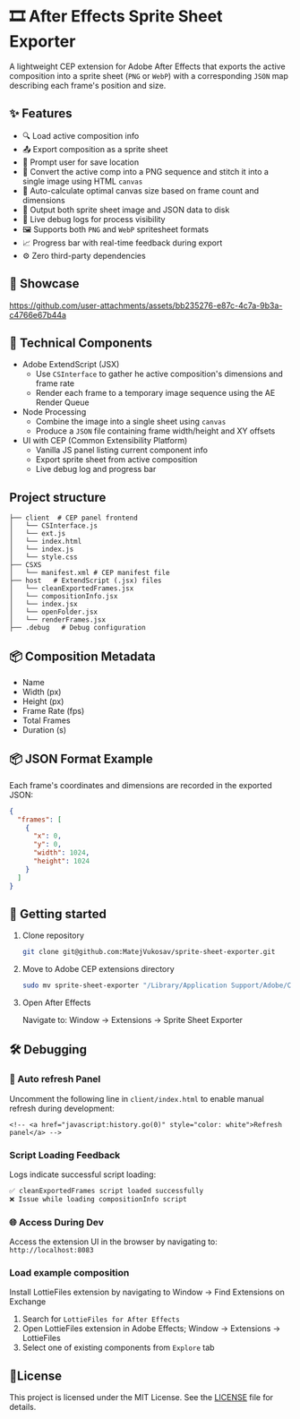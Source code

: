 # 🎞️ After Effects Sprite Sheet Exporter

A lightweight CEP extension for Adobe After Effects that exports the active composition into a sprite sheet (`PNG` or `WebP`) with a corresponding `JSON` map describing each frame's position and size.

## ✨ Features

- 🔍 Load active composition info
- 📤 Export composition as a sprite sheet
- 💾 Prompt user for save location
- 🎨 Convert the active comp into a PNG sequence and stitch it into a single image using HTML `canvas`
- 🧮 Auto-calculate optimal canvas size based on frame count and dimensions
- 📝 Output both sprite sheet image and JSON data to disk
- 🐞 Live debug logs for process visibility
- 🖼️ Supports both `PNG` and `WebP` spritesheet formats
- 📈 Progress bar with real-time feedback during export
- ⚙️ Zero third-party dependencies

## 📸 Showcase

https://github.com/user-attachments/assets/bb235276-e87c-4c7a-9b3a-c4766e67b44a

## 🧩 Technical Components

- Adobe ExtendScript (JSX)
  - Use `CSInterface` to gather he active composition's dimensions and frame rate
  - Render each frame to a temporary image sequence using the AE Render Queue
- Node Processing
  - Combine the image into a single sheet using `canvas`
  - Produce a `JSON` file containing frame width/height and XY offsets
- UI with CEP (Common Extensibility Platform)
  - Vanilla JS panel listing current component info
  - Export sprite sheet from active composition
  - Live debug log and progress bar

## Project structure

```code
├── client  # CEP panel frontend
│   └── CSInterface.js
│   └── ext.js
│   └── index.html
│   └── index.js
│   └── style.css
├── CSXS
│   └── manifest.xml # CEP manifest file
├── host   # ExtendScript (.jsx) files
│   └── cleanExportedFrames.jsx
│   └── compositionInfo.jsx
│   └── index.jsx
│   └── openFolder.jsx
│   └── renderFrames.jsx
├── .debug   # Debug configuration
```

## 📦 Composition Metadata

- Name
- Width (px)
- Height (px)
- Frame Rate (fps)
- Total Frames
- Duration (s)

## 📦 JSON Format Example

Each frame's coordinates and dimensions are recorded in the exported JSON:

```json
{
  "frames": [
    {
      "x": 0,
      "y": 0,
      "width": 1024,
      "height": 1024
    }
  ]
}
```

## 🚀 Getting started

1. Clone repository

   ```bash
   git clone git@github.com:MatejVukosav/sprite-sheet-exporter.git
   ```

2. Move to Adobe CEP extensions directory

   ```bash
   sudo mv sprite-sheet-exporter "/Library/Application Support/Adobe/CEP/extensions/"
   ```

3. Open After Effects

   Navigate to: Window → Extensions → Sprite Sheet Exporter

## 🛠️ Debugging

### 🔄 Auto refresh Panel

Uncomment the following line in `client/index.html` to enable manual refresh during development:

```code
<!-- <a href="javascript:history.go(0)" style="color: white">Refresh panel</a> -->
```

### Script Loading Feedback

Logs indicate successful script loading:

```bash
✅ cleanExportedFrames script loaded successfully
❌ Issue while loading compositionInfo script
```

### 🌐 Access During Dev

Access the extension UI in the browser by navigating to: `http://localhost:8083`

### Load example composition

Install LottieFiles extension by navigating to Window → Find Extensions on Exchange

1. Search for `LottieFiles for After Effects`
2. Open LottieFiles extension in Adobe Effects; Window → Extensions → LottieFiles
3. Select one of existing components from `Explore` tab

## 📄License

This project is licensed under the MIT License. See the [LICENSE](LICENSE) file for details.
